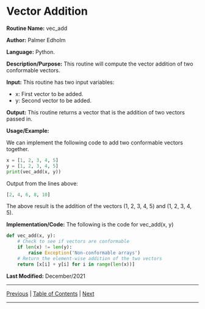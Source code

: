 # Vector Addition

**Routine Name:** vec_add

**Author:** Palmer Edholm

**Language:** Python.

**Description/Purpose:** This routine will compute the vector addition of two conformable vectors.

**Input:** This routine has two input variables:

* x: First vector to be added.
* y: Second vector to be added.

**Output:** This routine returns a vector that is the addition of two vectors passed in.

**Usage/Example:**

We can implement the following code to add two conformable vectors together.
```python
x = [1, 2, 3, 4, 5]
y = [1, 2, 3, 4, 5]
print(vec_add(x, y))
```
Output from the lines above:
```python
[2, 4, 6, 8, 10]
```
The above result is the addition of the vectors (1, 2, 3, 4, 5) and (1, 2, 3, 4, 5).

**Implementation/Code:** The following is the code for vec_add(x, y)
```python
def vec_add(x, y):
    # Check to see if vectors are conformable
    if len(x) != len(y):
        raise Exception('Non-conformable arrays')
    # Return the element-wise addition of the two vectors
    return [x[i] + y[i] for i in range(len(x))]
```

**Last Modified:** December/2021

<hr>

[Previous](sc_part_pivot.md)
| [Table of Contents](toc/manual_toc.md)
| [Next](vec_subtract.md)

<hr>
